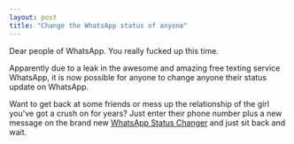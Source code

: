 ```yaml
---
layout: post
title: "Change the WhatsApp status of anyone"
---
```


Dear people of WhatsApp. You really fucked up this time.

Apparently due to a leak in the awesome and amazing free texting service WhatsApp, it is now possible for anyone to change anyone their status update on WhatsApp.

Want to get back at some friends or mess up the relationship of the girl you've got a crush on for years? Just enter their phone number plus a new message on the brand new [WhatsApp Status Changer](http://whatsappstatus.net) and just sit back and wait.
